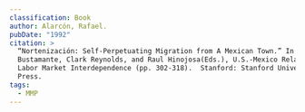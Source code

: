```yaml
---
classification: Book
author: Alarcón, Rafael.
pubDate: "1992"
citation: >
  “Nortenización: Self-Perpetuating Migration from A Mexican Town.” In Jorge
  Bustamante, Clark Reynolds, and Raul Hinojosa(Eds.), U.S.-Mexico Relations:
  Labor Market Interdependence (pp. 302-318).  Stanford: Stanford University
  Press.
tags:
  - MMP
---
```

